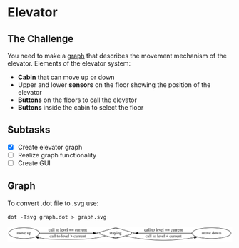 # Elevator

## The Challenge

You need to make a [graph](https://en.wikipedia.org/wiki/Graph_(discrete_mathematics)) that describes the movement mechanism of the elevator.
Elements of the elevator system:
 - **Cabin** that can move up or down
 - Upper and lower **sensors** on the floor showing the position of the elevator
 - **Buttons** on the floors to call the elevator
 - **Buttons** inside the сabin to select the floor

## Subtasks

- [x] Create elevator graph
- [ ] Realize graph functionality
- [ ] Create GUI

## Graph

To convert .dot file to .svg use:

```
dot -Tsvg graph.dot > graph.svg
```

![Current graph](graph.svg)